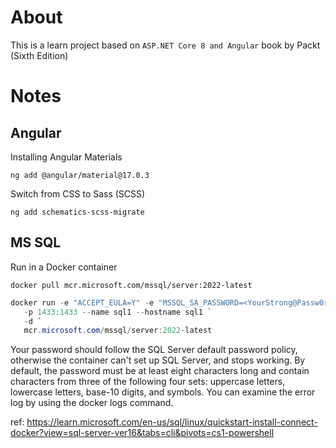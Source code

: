 # About

This is a learn project based on `ASP.NET Core 8 and Angular` book by Packt (Sixth Edition)

# Notes

## Angular

Installing Angular Materials

`ng add @angular/material@17.0.3`

Switch from CSS to Sass (SCSS)

`ng add schematics-scss-migrate`

## MS SQL

Run in a Docker container

`docker pull mcr.microsoft.com/mssql/server:2022-latest`

```powershell
docker run -e "ACCEPT_EULA=Y" -e "MSSQL_SA_PASSWORD=<YourStrong@Passw0rd>" `
   -p 1433:1433 --name sql1 --hostname sql1 `
   -d `
   mcr.microsoft.com/mssql/server:2022-latest
```

Your password should follow the SQL Server default password policy, otherwise the container can't set up SQL Server, and stops working. By default, the password must be at least eight characters long and contain characters from three of the following four sets: uppercase letters, lowercase letters, base-10 digits, and symbols. You can examine the error log by using the docker logs command.

ref: https://learn.microsoft.com/en-us/sql/linux/quickstart-install-connect-docker?view=sql-server-ver16&tabs=cli&pivots=cs1-powershell